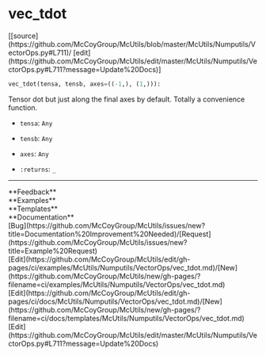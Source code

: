 # <a id="McUtils.Numputils.VectorOps.vec_tdot">vec_tdot</a>
<div class="docs-source-link" markdown="1">
[[source](https://github.com/McCoyGroup/McUtils/blob/master/McUtils/Numputils/VectorOps.py#L711)/
[edit](https://github.com/McCoyGroup/McUtils/edit/master/McUtils/Numputils/VectorOps.py#L711?message=Update%20Docs)]
</div>

```python
vec_tdot(tensa, tensb, axes=((-1,), (1,))): 
```
Tensor dot but just along the final axes by default. Totally a convenience function.
  - `tensa`: `Any`
    > 
  - `tensb`: `Any`
    > 
  - `axes`: `Any`
    > 
  - `:returns`: `_`
    > 











---


<div markdown="1" class="text-secondary">
<div class="container">
  <div class="row">
   <div class="col" markdown="1">
**Feedback**   
</div>
   <div class="col" markdown="1">
**Examples**   
</div>
   <div class="col" markdown="1">
**Templates**   
</div>
   <div class="col" markdown="1">
**Documentation**   
</div>
   <div class="col" markdown="1">
   
</div>
   <div class="col" markdown="1">
   
</div>
   <div class="col" markdown="1">
   
</div>
</div>
  <div class="row">
   <div class="col" markdown="1">
[Bug](https://github.com/McCoyGroup/McUtils/issues/new?title=Documentation%20Improvement%20Needed)/[Request](https://github.com/McCoyGroup/McUtils/issues/new?title=Example%20Request)   
</div>
   <div class="col" markdown="1">
[Edit](https://github.com/McCoyGroup/McUtils/edit/gh-pages/ci/examples/McUtils/Numputils/VectorOps/vec_tdot.md)/[New](https://github.com/McCoyGroup/McUtils/new/gh-pages/?filename=ci/examples/McUtils/Numputils/VectorOps/vec_tdot.md)   
</div>
   <div class="col" markdown="1">
[Edit](https://github.com/McCoyGroup/McUtils/edit/gh-pages/ci/docs/McUtils/Numputils/VectorOps/vec_tdot.md)/[New](https://github.com/McCoyGroup/McUtils/new/gh-pages/?filename=ci/docs/templates/McUtils/Numputils/VectorOps/vec_tdot.md)   
</div>
   <div class="col" markdown="1">
[Edit](https://github.com/McCoyGroup/McUtils/edit/master/McUtils/Numputils/VectorOps.py#L711?message=Update%20Docs)   
</div>
   <div class="col" markdown="1">
   
</div>
   <div class="col" markdown="1">
   
</div>
   <div class="col" markdown="1">
   
</div>
</div>
</div>
</div>
